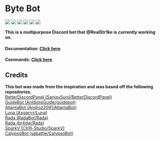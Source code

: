 # **Byte Bot**

![](https://img.shields.io/badge/Made%20by-Thandi%20M-blue) ![](https://img.shields.io/github/issues/RealStr1ke/Byte) ![](https://img.shields.io/github/forks/RealStr1ke/Byte) ![](https://img.shields.io/github/stars/RealStr1ke/Byte) ![](https://img.shields.io/github/license/RealStr1ke/Byte) ![](https://wakatime.com/badge/github/RealStr1ke/Byte.svg)

**This is a multipurpose Discord bot that @RealStr1ke is currently working on.**

#### **Documentation: [Click here](https://byte.str1ke.codes)**
#### **Commands: [Click here](https://github.com/RealStr1ke/Byte/blob/main/docs/Commands.md)**

## Credits

**This bot was made from the inspiration and was based off the following repositories.** <br>
[BetterDiscordPanel (SanjaySunil/BetterDiscordPanel)](https://github.com/SanjaySunil/BetterDiscordPanel) <br>
[GuideBot (AnIdiotsGuide/guidebot)](https://github.com/AnIdiotsGuide/guidebot) <br>
[AtlantaBot (Androz2091/AtlantaBot)](https://github.com/Androz2091/AtlantaBot) <br>
[Luna (Asgarrrr/Luna)](https://github.com/Asgarrrr/Luna) <br>
[Rada (RadaBot/Rada)](https://github.com/RadaBot/Rada) <br>
[Rada (br4dw/Rada)](https://github.com/br4dw/Rada) <br>
[SparkV (Ch1ll-Studio/SparkV)](https://github.com/Ch1ll-Studio/SparkV) <br>
[CalypsoBot (sabattle/CalypsoBot)](https://github.com/sabattle/CalypsoBot) <br>
